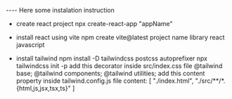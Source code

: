 ---- Here some instalation instruction


- create react project
    npx create-react-app "appName"


- install react using vite 
    npm create vite@latest
        project name
        library react
        javascript


- install tailwind
    npm install -D tailwindcss postcss autoprefixer
    npx tailwindcss init -p
    add this decorator inside src/index.css file
        @tailwind base;
        @tailwind components;
        @tailwind utilities;
    add this content property inside tailwind.config.js file
        content: [
        "./index.html",
        "./src/**/*.{html,js,jsx,tsx,ts}"
        ]

